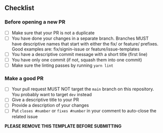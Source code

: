 <!--
Thanks for opening a PR! Your contribution is much appreciated.
In order to make sure your PR is handled as smoothly as possible we request that you follow the checklist sections below.
Choose the right checklist for the change that you're making:
-->

## Checklist

### Before opening a new PR

- [ ] Make sure that your PR is not a duplicate
- [ ] You have done your changes in a separate branch. Branches MUST have descriptive names that start with either the fix/ or feature/ prefixes. Good examples are: fix/signin-issue or feature/issue-templates
- [ ] You have a descriptive commit message with a short title (first line)
- [ ] You have only one commit (if not, squash them into one commit)
- [ ] Make sure the linting passes by running `yarn lint`

### Make a good PR

- [ ] Your pull request MUST NOT target the `main` branch on this repository. You probably want to target `dev` instead
- [ ] Give a descriptive title to your PR
- [ ] Provide a description of your changes
- [ ] Put `closes #number` or `fixes #number` in your comment to auto-close the related issue

**PLEASE REMOVE THIS TEMPLATE BEFORE SUBMITTING**